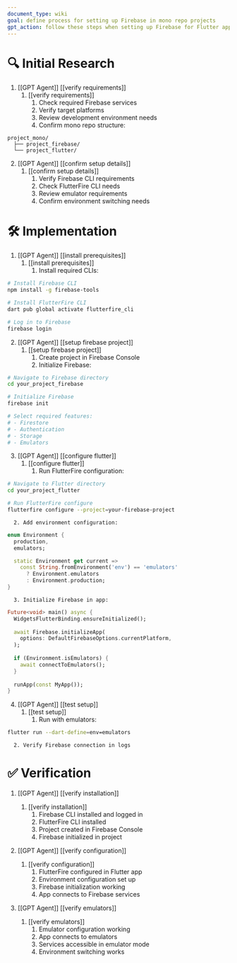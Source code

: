 ```yaml
---
document_type: wiki
goal: define process for setting up Firebase in mono repo projects
gpt_action: follow these steps when setting up Firebase for Flutter applications
---
```


# 🔍 Initial Research

1. [[GPT Agent]] [[verify requirements]]
   1. [[verify requirements]]
      1. Check required Firebase services
      2. Verify target platforms
      3. Review development environment needs
      4. Confirm mono repo structure:
```
project_mono/
  ├── project_firebase/
  └── project_flutter/
```

2. [[GPT Agent]] [[confirm setup details]]
   1. [[confirm setup details]]
      1. Verify Firebase CLI requirements
      2. Check FlutterFire CLI needs
      3. Review emulator requirements
      4. Confirm environment switching needs

# 🛠️ Implementation

1. [[GPT Agent]] [[install prerequisites]]
   1. [[install prerequisites]]
      1. Install required CLIs:
```bash
# Install Firebase CLI
npm install -g firebase-tools

# Install FlutterFire CLI
dart pub global activate flutterfire_cli

# Log in to Firebase
firebase login
```

2. [[GPT Agent]] [[setup firebase project]]
   1. [[setup firebase project]]
      1. Create project in Firebase Console
      2. Initialize Firebase:
```bash
# Navigate to Firebase directory
cd your_project_firebase

# Initialize Firebase
firebase init

# Select required features:
# - Firestore
# - Authentication
# - Storage
# - Emulators
```

3. [[GPT Agent]] [[configure flutter]]
   1. [[configure flutter]]
      1. Run FlutterFire configuration:
```bash
# Navigate to Flutter directory
cd your_project_flutter

# Run FlutterFire configure
flutterfire configure --project=your-firebase-project
```
      2. Add environment configuration:
```dart
enum Environment {
  production,
  emulators;

  static Environment get current => 
    const String.fromEnvironment('env') == 'emulators' 
      ? Environment.emulators 
      : Environment.production;
}
```
      3. Initialize Firebase in app:
```dart
Future<void> main() async {
  WidgetsFlutterBinding.ensureInitialized();
  
  await Firebase.initializeApp(
    options: DefaultFirebaseOptions.currentPlatform,
  );
  
  if (Environment.isEmulators) {
    await connectToEmulators();
  }
  
  runApp(const MyApp());
}
```

4. [[GPT Agent]] [[test setup]]
   1. [[test setup]]
      1. Run with emulators:
```bash
flutter run --dart-define=env=emulators
```
      2. Verify Firebase connection in logs

# ✅ Verification

1. [[GPT Agent]] [[verify installation]]
   1. [[verify installation]]
      1. Firebase CLI installed and logged in
      2. FlutterFire CLI installed
      3. Project created in Firebase Console
      4. Firebase initialized in project

2. [[GPT Agent]] [[verify configuration]]
   1. [[verify configuration]]
      1. FlutterFire configured in Flutter app
      2. Environment configuration set up
      3. Firebase initialization working
      4. App connects to Firebase services

3. [[GPT Agent]] [[verify emulators]]
   1. [[verify emulators]]
      1. Emulator configuration working
      2. App connects to emulators
      3. Services accessible in emulator mode
      4. Environment switching works 
